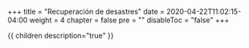 +++
title = "Recuperación de desastres"
date = 2020-04-22T11:02:15-04:00
weight = 4
chapter = false
pre = ""
disableToc = "false"
+++

{{ children description="true" }}
